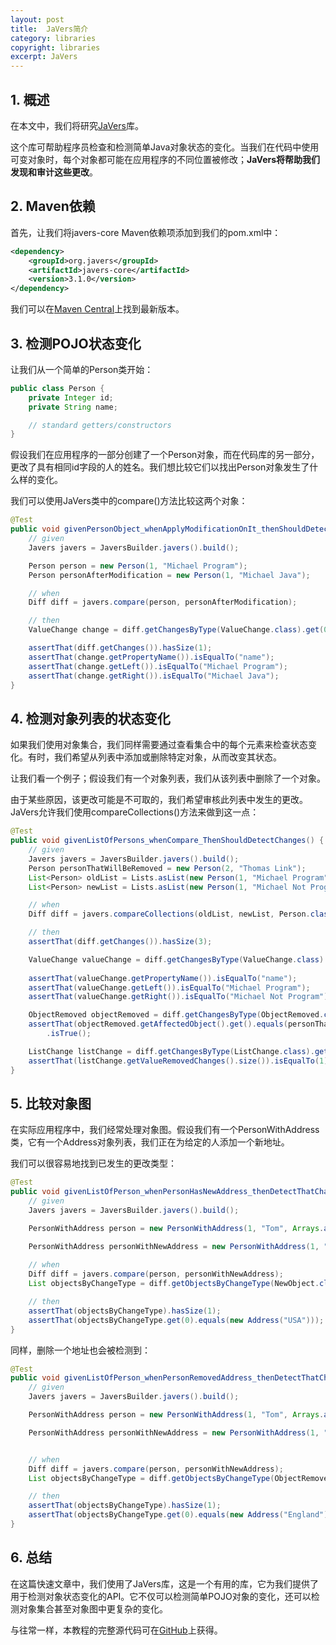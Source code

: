 ```yaml
---
layout: post
title:  JaVers简介
category: libraries
copyright: libraries
excerpt: JaVers
---
```


## 1. 概述

在本文中，我们将研究[JaVers](http://javers.org/documentation/)库。

这个库可帮助程序员检查和检测简单Java对象状态的变化。当我们在代码中使用可变对象时，每个对象都可能在应用程序的不同位置被修改；**JaVers将帮助我们发现和审计这些更改**。

## 2. Maven依赖

首先，让我们将javers-core Maven依赖项添加到我们的pom.xml中：

```xml
<dependency>
    <groupId>org.javers</groupId>
    <artifactId>javers-core</artifactId>
    <version>3.1.0</version>
</dependency>
```

我们可以在[Maven Central](https://search.maven.org/classic/#search|gav|1|g%3A"org.javers"ANDa%3A"javers-core")上找到最新版本。

## 3. 检测POJO状态变化

让我们从一个简单的Person类开始：

```java
public class Person {
    private Integer id;
    private String name;

    // standard getters/constructors
}
```

假设我们在应用程序的一部分创建了一个Person对象，而在代码库的另一部分，更改了具有相同id字段的人的姓名。我们想比较它们以找出Person对象发生了什么样的变化。

我们可以使用JaVers类中的compare()方法比较这两个对象：

```java
@Test
public void givenPersonObject_whenApplyModificationOnIt_thenShouldDetectChange() {
    // given
    Javers javers = JaversBuilder.javers().build();

    Person person = new Person(1, "Michael Program");
    Person personAfterModification = new Person(1, "Michael Java");

    // when
    Diff diff = javers.compare(person, personAfterModification);

    // then
    ValueChange change = diff.getChangesByType(ValueChange.class).get(0);

    assertThat(diff.getChanges()).hasSize(1);
    assertThat(change.getPropertyName()).isEqualTo("name");
    assertThat(change.getLeft()).isEqualTo("Michael Program");
    assertThat(change.getRight()).isEqualTo("Michael Java");
}
```

## 4. 检测对象列表的状态变化

如果我们使用对象集合，我们同样需要通过查看集合中的每个元素来检查状态变化。有时，我们希望从列表中添加或删除特定对象，从而改变其状态。

让我们看一个例子；假设我们有一个对象列表，我们从该列表中删除了一个对象。

由于某些原因，该更改可能是不可取的，我们希望审核此列表中发生的更改。JaVers允许我们使用compareCollections()方法来做到这一点：

```java
@Test
public void givenListOfPersons_whenCompare_ThenShouldDetectChanges() {
    // given
    Javers javers = JaversBuilder.javers().build();
    Person personThatWillBeRemoved = new Person(2, "Thomas Link");
    List<Person> oldList = Lists.asList(new Person(1, "Michael Program"), personThatWillBeRemoved);
    List<Person> newList = Lists.asList(new Person(1, "Michael Not Program"));

    // when
    Diff diff = javers.compareCollections(oldList, newList, Person.class);

    // then
    assertThat(diff.getChanges()).hasSize(3);

    ValueChange valueChange = diff.getChangesByType(ValueChange.class).get(0);
 
    assertThat(valueChange.getPropertyName()).isEqualTo("name");
    assertThat(valueChange.getLeft()).isEqualTo("Michael Program");
    assertThat(valueChange.getRight()).isEqualTo("Michael Not Program");

    ObjectRemoved objectRemoved = diff.getChangesByType(ObjectRemoved.class).get(0);
    assertThat(objectRemoved.getAffectedObject().get().equals(personThatWillBeRemoved))
        .isTrue();

    ListChange listChange = diff.getChangesByType(ListChange.class).get(0);
    assertThat(listChange.getValueRemovedChanges().size()).isEqualTo(1);
}
```

## 5. 比较对象图

在实际应用程序中，我们经常处理对象图。假设我们有一个PersonWithAddress类，它有一个Address对象列表，我们正在为给定的人添加一个新地址。

我们可以很容易地找到已发生的更改类型：

```java
@Test
public void givenListOfPerson_whenPersonHasNewAddress_thenDetectThatChange() {
    // given
    Javers javers = JaversBuilder.javers().build();

    PersonWithAddress person = new PersonWithAddress(1, "Tom", Arrays.asList(new Address("England")));

    PersonWithAddress personWithNewAddress = new PersonWithAddress(1, "Tom", Arrays.asList(new Address("England"), new Address("USA")));
    
    // when
    Diff diff = javers.compare(person, personWithNewAddress);
    List objectsByChangeType = diff.getObjectsByChangeType(NewObject.class);

    // then
    assertThat(objectsByChangeType).hasSize(1);
    assertThat(objectsByChangeType.get(0).equals(new Address("USA")));
}
```

同样，删除一个地址也会被检测到：

```java
@Test
public void givenListOfPerson_whenPersonRemovedAddress_thenDetectThatChange() {
    // given
    Javers javers = JaversBuilder.javers().build();

    PersonWithAddress person = new PersonWithAddress(1, "Tom", Arrays.asList(new Address("England")));

    PersonWithAddress personWithNewAddress = new PersonWithAddress(1, "Tom", Collections.emptyList());


    // when
    Diff diff = javers.compare(person, personWithNewAddress);
    List objectsByChangeType = diff.getObjectsByChangeType(ObjectRemoved.class);

    // then
    assertThat(objectsByChangeType).hasSize(1);
    assertThat(objectsByChangeType.get(0).equals(new Address("England")));
}
```

## 6. 总结

在这篇快速文章中，我们使用了JaVers库，这是一个有用的库，它为我们提供了用于检测对象状态变化的API。它不仅可以检测简单POJO对象的变化，还可以检测对象集合甚至对象图中更复杂的变化。

与往常一样，本教程的完整源代码可在[GitHub](https://github.com/tu-yucheng/taketoday-tutorial4j/tree/master/opensource-libraries/libraries-1)上获得。